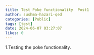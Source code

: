 ```yaml
---
title: Test Poke functionality  Post1
author: sushma-hazari-qed
categories: [Public]
tags: [test]
date: 2024-06-07 03:27:07 
likes: 0
---
```


1.Testing the poke functionality.